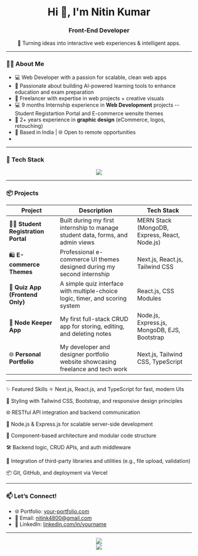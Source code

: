 <h1 align="center">Hi 👋, I'm Nitin Kumar</h1>
<h3 align="center">Front-End Developer</h3>

<p align="center">
  🚀 Turning ideas into interactive web experiences & intelligent apps.
</p>

---

### 👨‍💻 About Me

- 💻 Web Developer with a passion for scalable, clean web apps  
- 🧠 Passionate about building AI-powered learning tools to enhance education and exam preparation 
- 💼 Freelancer with expertise in web projects + creative visuals
- 💻 9 months Internship experience in **Web Development** projects -- Student Registartion Portal and E-commerce wensite themes 
- 🎨 2+ years experience in **graphic design** (eCommerce, logos, retouching)
- 📍 Based in India | 🌐 Open to remote opportunities
-  

---

### 🧰 Tech Stack

<div align="center">
  <img src="https://skillicons.dev/icons?i=nextjs,react,nodejs,express,mongodb,typescript,javascript,tailwind,html,css,photoshop" />
</div>

---

### 📦 Projects

| Project                               | Description                                                                     | Tech Stack                                    |
| ------------------------------------- | ------------------------------------------------------------------------------- | --------------------------------------------- |
| 🧑‍🎓 **Student Registration Portal** | Built during my first internship to manage student data, forms, and admin views | MERN Stack (MongoDB, Express, React, Node.js) |
| 🛍️ **E-commerce Themes**             | Professional e-commerce UI themes designed during my second internship          | Next.js, React.js, Tailwind CSS               |
| 📝 **Quiz App (Frontend Only)**       | A simple quiz interface with multiple-choice logic, timer, and scoring system   | React.js, CSS Modules                         |
| 📒 **Node Keeper App**                | My first full-stack CRUD app for storing, editing, and deleting notes           | Node.js, Express.js, MongoDB, EJS, Bootstrap  |
| 🌐 **Personal Portfolio**             | My developer and designer portfolio website showcasing freelance and tech work  | Next.js, Tailwind CSS, TypeScript             |



---

✨ Featured Skills
⚛️ Next.js, React.js, and TypeScript for fast, modern UIs

🎨 Styling with Tailwind CSS, Bootstrap, and responsive design principles

🌐 RESTful API integration and backend communication

🚀 Node.js & Express.js for scalable server-side development

🧩 Component-based architecture and modular code structure

🛠️ Backend logic, CRUD APIs, and auth middleware

🧪 Integration of third-party libraries and utilities (e.g., file upload, validation)

📦 Git, GitHub, and deployment via Vercel



---

### 📫 Let’s Connect!

- 🌐 Portfolio: [your-portfolio.com](#)  
- 📧 Email: nitink4800@gmail.com  
- 💼 LinkedIn: [linkedin.com/in/yourname](https://linkedin.com/in/yourname)  

---

<div align="center">
  <img src="https://github-readme-stats.vercel.app/api?username=yourusername&show_icons=true&theme=radical" />
  <br/>
  <img src="https://github-readme-streak-stats.herokuapp.com/?user=yourusername&theme=radical" />
</div>

